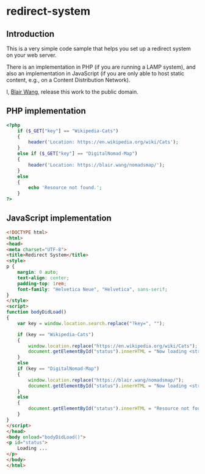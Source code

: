 # redirect-system

## Introduction

This is a very simple code sample that helps you set up a redirect system on your web server.

There is an implementation in PHP (if you are running a LAMP system), and also an implementation in JavaScript (if you are only able to host static content, e.g., on a Content Distribution Network).

I, [Blair Wang](https://www.blair.wang/), release this work to the public domain.

## PHP implementation

```php
<?php
    if ($_GET["key"] == "Wikipedia-Cats")
    {
        header('Location: https://en.wikipedia.org/wiki/Cats');
    }
    else if ($_GET["key"] == "DigitalNomad-Map")
    {
        header('Location: https://blair.wang/nomadsmap/');
    }
    else
    {
        echo 'Resource not found.';
    }
?>
```

## JavaScript implementation

```html
<!DOCTYPE html>
<html>
<head>
<meta charset="UTF-8">
<title>Redirect System</title>
<style>
p {
	margin: 0 auto;
	text-align: center;
	padding-top: 1rem;
	font-family: "Helvetica Neue", "Helvetica", sans-serif;
}
</style>
<script>
function bodyDidLoad()
{
	var key = window.location.search.replace("?key=", "");

	if (key == "Wikipedia-Cats")
	{
		window.location.replace("https://en.wikipedia.org/wiki/Cats");
		document.getElementById("status").innerHTML = "Now loading <strong>" + key + "</strong>";
	}
	else
	if (key == "DigitalNomad-Map")
	{
		window.location.replace("https://blair.wang/nomadsmap/");
		document.getElementById("status").innerHTML = "Now loading <strong>" + key + "</strong>";
	}
	else
	{
		document.getElementById("status").innerHTML = "Resource not found.";
	}
}
</script>
</head>
<body onload="bodyDidLoad()">
<p id="status">
	Loading ...
</p>
</body>
</html>
```
